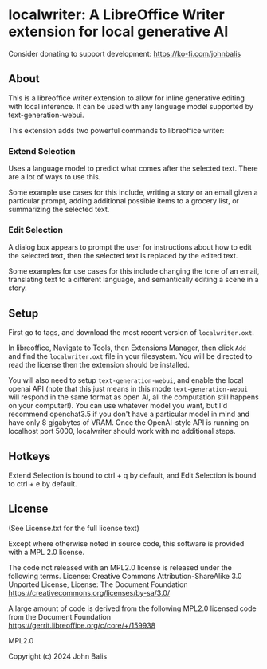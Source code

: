 # localwriter: A LibreOffice Writer extension for local generative AI

Consider donating to support development: https://ko-fi.com/johnbalis


## About
This is a libreoffice writer extension to allow for inline generative editing with local inference. It can be used with any language model supported by text-generation-webui. 

This extension adds two powerful commands to libreoffice writer:

### Extend Selection
Uses a language model to predict what comes after the selected text. There are a lot of ways to use this.

Some example use cases for this include, writing a story or an email given a particular prompt, adding additional possible items to a grocery list, or summarizing the selected text. 

### Edit Selection
A dialog box appears to prompt the user for instructions about how to edit the selected text, then the selected text is replaced by the edited text. 

Some examples for use cases for this include changing the tone of an email, translating text to a different language, and semantically editing a scene in a story. 

## Setup

First go to tags, and download the most recent version of `localwriter.oxt`. 

In libreoffice, Navigate to Tools, then Extensions Manager, then click `Add` and find the `localwriter.oxt` file in your filesystem. You will be directed to read the license then the extension should be installed.

You will also need to setup `text-generation-webui`, and enable the local openai API (note that this just means in this mode `text-generation-webui` will respond in the same format as open AI, all the computation still happens on your computer!). You can use whatever model you want, but I'd recommend openchat3.5 if you don't have a particular model in mind and have only 8 gigabytes of VRAM. Once the OpenAI-style API is running on localhost port 5000, localwriter should work with no additional steps. 

## Hotkeys

Extend Selection is bound to ctrl + q by default, and Edit Selection is bound to ctrl + e by default. 

## License 

(See License.txt for the full license text)

Except where otherwise noted in source code, this software is provided with a MPL 2.0 license.

The code not released with an MPL2.0 license is released under the following terms.
License: Creative Commons Attribution-ShareAlike 3.0 Unported License,
License: The Document Foundation  https://creativecommons.org/licenses/by-sa/3.0/

A large amount of code is derived from the following MPL2.0 licensed code from the Document Foundation
https://gerrit.libreoffice.org/c/core/+/159938 


MPL2.0

Copyright (c) 2024 John Balis

